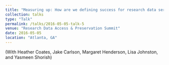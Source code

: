 ```yaml
---
title: "Measuring up: How are we defining success for research data services?"
collection: talks
type: "Talk"
permalink: /talks/2016-05-05-talk-5
venue: "Research Data Access & Preservation Summit"
date: 2016-05-05
location: "Atlanta, GA"
---
```


(With Heather Coates, Jake Carlson, Margaret Henderson, Lisa Johnston, and Yasmeen Shorish)
